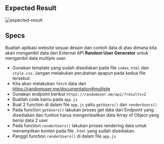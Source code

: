 ## Expected Result
![expected-result](https://skilvul-prod-01.s3.ap-southeast-1.amazonaws.com/lesson/full-stack-assignment/code-challenge-async-fetch-1.png)

## Specs
Buatlah aplikasi website sesuai desain dan contoh data di atas dimana kita akan mengambil data dari External API **Random User Generator** untuk mengambil data multiple user.

- Gunakan template yang sudah disediakan pada file `index.html` dan `style.css`. Jangan melakukan perubahan apapun pada kedua file tersebut.
- Kita akan melakukan `fetch` data dari https://randomuser.me/documentation#multiple
- Gunakan endpoint berikut `https://randomuser.me/api/?results=2`
- Buatlah code kamu pada `app.js`
- Buat 2 function di dalam file `app.js` yaitu `getUsers()` dan `renderUsers()`
- Pada function `getUsers()` lakukan proses get data dari Endpoint yang disediakan dan funtion harus mengembalikan data Array of Object yang berisi data 2 user
- Pada function `renderUsers()` lakukan proses rendering data untuk menampilkan konten pada file `.html` yang sudah disediakan.
- Panggil function `renderUsers()` di dalam file `app.js`